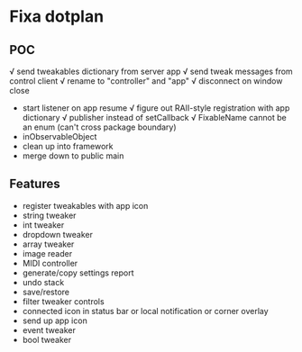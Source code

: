 #  Fixa dotplan

## POC
√ send tweakables dictionary from server app
√ send tweak messages from control client
√ rename to "controller" and "app"
√ disconnect on window close
- start listener on app resume
√ figure out RAII-style registration with app dictionary
√ publisher instead of setCallback
√ FixableName cannot be an enum (can't cross package boundary)
- inObservableObject
- clean up into framework
- merge down to public main

## Features
- register tweakables with app icon
- string tweaker
- int tweaker
- dropdown tweaker
- array tweaker
- image reader
- MIDI controller
- generate/copy settings report
- undo stack
- save/restore
- filter tweaker controls
- connected icon in status bar or local notification or corner overlay
- send up app icon
- event tweaker
- bool tweaker
